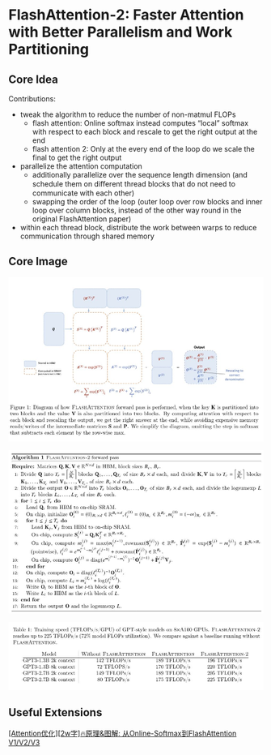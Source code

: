 # FlashAttention-2: Faster Attention with Better Parallelism and Work Partitioning

## Core Idea
Contributions: 
- tweak the algorithm to reduce the number of non-matmul FLOPs
  - flash attention: Online softmax instead computes “local” softmax with respect to each block and rescale to get the right output at the end
  - flash attention 2: Only at the every end of the loop do we scale the final to get the right output
- parallelize the attention computation
  - additionally parallelize over the sequence length dimension (and schedule them on diﬀerent thread blocks that do not need to communicate with each other)
  - swapping the order of the loop (outer loop over row blocks and inner loop over column blocks, instead of the other way round in the original FlashAttention paper)
- within each thread block, distribute the work between warps to reduce communication through shared memory

## Core Image
![Figure 2](fig.2.jpg)

![Algorithm 1](algo.1.jpg)

![Table 1](table.1.jpg)

## Useful Extensions
[[Attention优化][2w字]🔥原理&图解: 从Online-Softmax到FlashAttention V1/V2/V3](https://zhuanlan.zhihu.com/p/668888063)